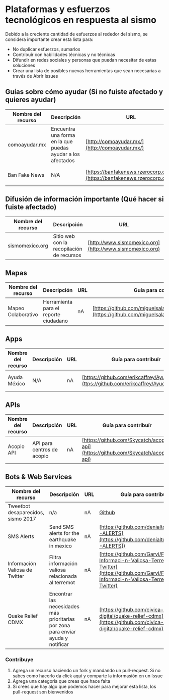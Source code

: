 # Plataformas y esfuerzos tecnológicos en respuesta al sismo

Debido a la creciente cantidad de esfuerzos al rededor del sismo, se considera importante crear esta lista para:

* No duplicar esfuerzos, sumarlos
* Contribuír con habilidades técnicas y no técnicas
* Difundir en redes sociales y personas que puedan necesitar de estas soluciones
* Crear una lista de posibles nuevas herramientas que sean necesarias a través de Abrir Issues


## Guías sobre cómo ayudar (Si no fuiste afectado y quieres ayudar)

Nombre del recurso| Descripción | URL     |  Guía para contribuír | Contacto | Stack | Status 
------------      | ----------- | ------  | --------------------  | -------- | ----- | ------ 
comoayudar.mx  | Encuentra una forma en la que puedas ayudar a los afectados | [http://comoayudar.mx/](http://comoayudar.mx/) | [Github](https://github.com/eldelentes/comoayudarmx) | nA | Ruby on Rails | en desarrollo 
Ban Fake News | N/A | [https://banfakenews.rzerocorp.com/](https://banfakenews.rzerocorp.com/) | [https://github.com/RZEROSTERN/banfakenews](https://github.com/RZEROSTERN/banfakenews) | [Slack -> #sismomx-fakenews](http://slack.codeandomexico.org/) | PHP, Yii |  En funcionamiento 


## Difusión de información importante (Qué hacer si fuiste afectado)

Nombre del recurso| Descripción | URL     |  Guía para contribuír | Contacto | Stack | Status |
------------      | ----------- | ------  | --------------------  | -------- | ----- | ------ |
sismomexico.org| Sitio web con la recopilación de recursos  | [http://www.sismomexico.org](http://www.sismomexico.org) | [Github](https://github.com/CodeandoMexico/terremoto-cdmx) | [Slack -> #sismomx-website](http://slack.codeandomexico.org/) | Jekyll, HTML, CSS, Javsscript  | Abierto a contribuciones |


## Mapas
Nombre del recurso| Descripción | URL     |  Guía para contribuír | Contacto | Stack | Status |
------------      | ----------- | ------  | --------------------  | -------- | ----- | ------ 
| Mapeo Colaborativo | Herramienta para el reporte ciudadano | nA | [https://github.com/miguelsalazar/mapeo_colaborativo](https://github.com/miguelsalazar/mapeo_colaborativo) | [Slack -> ##equipo-humanitario](http://slack.codeandomexico.org/) | Javascript, Express, Socket.io | En desarrollo |

## Apps
Nombre del recurso| Descripción | URL     |  Guía para contribuír | Contacto | Stack | Status |
------------      | ----------- | ------  | --------------------  | -------- | ----- | ------
| Ayuda México | N/A |nA | [https://github.com/erikcaffrey/AyudaMexico](ttps://github.com/erikcaffrey/AyudaMexico) | [Slack -> #equipo-humanitario](http://slack.codeandomexico.org/) | Java |  | 

## APIs
Nombre del recurso| Descripción | URL     |  Guía para contribuír | Contacto | Stack | Status |
------------      | ----------- | ------  | --------------------  | -------- | ----- | ------ |
| Acopio API | API para centros de acopio | nA |  [https://github.com/Skycatch/acopio-api](https://github.com/Skycatch/acopio-api) | [Slack -> #sismomx-acopio-api](http://slack.codeandomexico.org/) | Javascript, Hapi | ? |

## Bots & Web Services

Nombre del recurso| Descripción | URL     |  Guía para contribuír | Contacto | Stack | Status |
------------      | ----------- | ------  | --------------------  | -------- | ----- | ------ |
|Tweetbot  desaparecidos, sismo 2017 | n/a | nA | [Github](https://github.com/regenhans/earthquake-bot)| [Slack](http://slack.codeandomexico.org/)| NodeJS | abierto a contribuciones |
|SMS Alerts | Send SMS alerts for the earthquake in mexico | nA |  [https://github.com/denialtorres/SMS-ALERTS](https://github.com/denialtorres/SMS-ALERTS]) | [Slack -> #equipo-humanitario](http://slack.codeandomexico.org/) | Ruby on Rails 4.2 | ? |
| Información Valiosa de Twitter | Filtra información valiosa relacionada al terremot | nA |[https://github.com/Garyi/Filtro-Informaci-n-Valiosa-Terremoto-Twitter](https://github.com/Garyi/Filtro-Informaci-n-Valiosa-Terremoto-Twitter) | [Slack -> #equipo-humanitario](http://slack.codeandomexico.org/)  | Python | |
| Quake Relief CDMX | Encontrar las necesidades más prioritarias por zona para enviar ayuda y notificar | nA | [https://github.com/civica-digital/quake-relief-cdmx](https://github.com/civica-digital/quake-relief-cdmx) | [Slack -> #sismomx-realtime](http://slack.codeandomexico.org/) | Ruby on Rails 5 | |





### Contribuye

1. Agrega un recurso haciendo un fork y mandando un pull-request. Si no sabes como hacerlo da click aquí y comparte la informasión en un Issue
2. Agrega una categoría que creas que hace falta
3. Si crees que hay algo que podemos hacer para mejorar esta lista, los pull-request son bienvenidos
